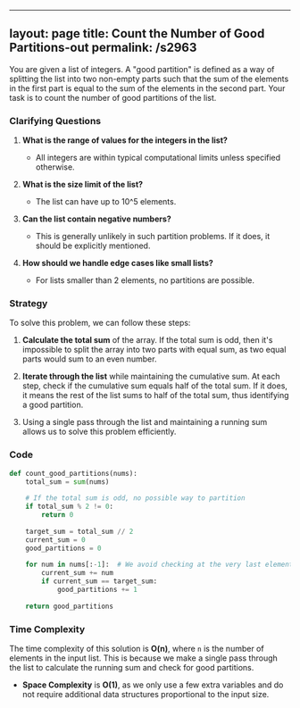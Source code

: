 
---
layout: page
title:  Count the Number of Good Partitions-out
permalink: /s2963
---

You are given a list of integers. A "good partition" is defined as a way of splitting the list into two non-empty parts such that the sum of the elements in the first part is equal to the sum of the elements in the second part. Your task is to count the number of good partitions of the list.

### Clarifying Questions

1. **What is the range of values for the integers in the list?** 
   - All integers are within typical computational limits unless specified otherwise.

2. **What is the size limit of the list?**
   - The list can have up to 10^5 elements.

3. **Can the list contain negative numbers?**
   - This is generally unlikely in such partition problems. If it does, it should be explicitly mentioned.

4. **How should we handle edge cases like small lists?**
   - For lists smaller than 2 elements, no partitions are possible.

### Strategy

To solve this problem, we can follow these steps:

1. **Calculate the total sum** of the array. If the total sum is odd, then it's impossible to split the array into two parts with equal sum, as two equal parts would sum to an even number.

2. **Iterate through the list** while maintaining the cumulative sum. At each step, check if the cumulative sum equals half of the total sum. If it does, it means the rest of the list sums to half of the total sum, thus identifying a good partition.

3. Using a single pass through the list and maintaining a running sum allows us to solve this problem efficiently.

### Code

```python
def count_good_partitions(nums):
    total_sum = sum(nums)
    
    # If the total sum is odd, no possible way to partition
    if total_sum % 2 != 0:
        return 0
    
    target_sum = total_sum // 2
    current_sum = 0
    good_partitions = 0
    
    for num in nums[:-1]:  # We avoid checking at the very last element to ensure non-empty partitions
        current_sum += num
        if current_sum == target_sum:
            good_partitions += 1
    
    return good_partitions
```

### Time Complexity

The time complexity of this solution is **O(n)**, where `n` is the number of elements in the input list. This is because we make a single pass through the list to calculate the running sum and check for good partitions.

- **Space Complexity** is **O(1)**, as we only use a few extra variables and do not require additional data structures proportional to the input size.